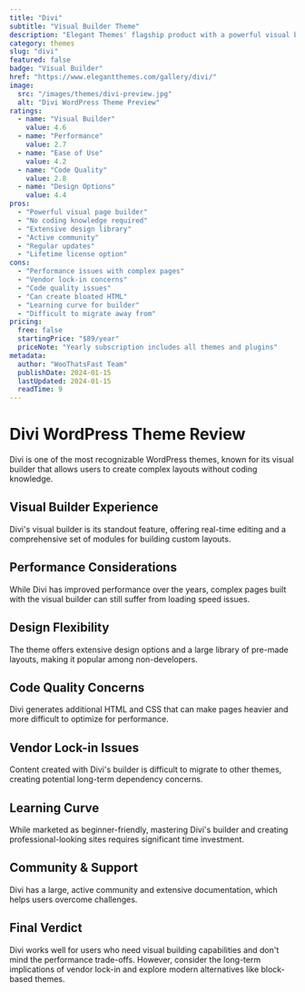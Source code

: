 ```yaml
---
title: "Divi"
subtitle: "Visual Builder Theme"
description: "Elegant Themes' flagship product with a powerful visual builder, popular among non-developers but often criticized for performance and code quality issues."
category: themes
slug: "divi"
featured: false
badge: "Visual Builder"
href: "https://www.elegantthemes.com/gallery/divi/"
image:
  src: "/images/themes/divi-preview.jpg"
  alt: "Divi WordPress Theme Preview"
ratings:
  - name: "Visual Builder"
    value: 4.6
  - name: "Performance"
    value: 2.7
  - name: "Ease of Use"
    value: 4.2
  - name: "Code Quality"
    value: 2.8
  - name: "Design Options"
    value: 4.4
pros:
  - "Powerful visual page builder"
  - "No coding knowledge required"
  - "Extensive design library"
  - "Active community"
  - "Regular updates"
  - "Lifetime license option"
cons:
  - "Performance issues with complex pages"
  - "Vendor lock-in concerns"
  - "Code quality issues"
  - "Can create bloated HTML"
  - "Learning curve for builder"
  - "Difficult to migrate away from"
pricing:
  free: false
  startingPrice: "$89/year"
  priceNote: "Yearly subscription includes all themes and plugins"
metadata:
  author: "WooThatsFast Team"
  publishDate: 2024-01-15
  lastUpdated: 2024-01-15
  readTime: 9
---
```


# Divi WordPress Theme Review

Divi is one of the most recognizable WordPress themes, known for its visual builder that allows users to create complex layouts without coding knowledge.

## Visual Builder Experience

Divi's visual builder is its standout feature, offering real-time editing and a comprehensive set of modules for building custom layouts.

## Performance Considerations

While Divi has improved performance over the years, complex pages built with the visual builder can still suffer from loading speed issues.

## Design Flexibility

The theme offers extensive design options and a large library of pre-made layouts, making it popular among non-developers.

## Code Quality Concerns

Divi generates additional HTML and CSS that can make pages heavier and more difficult to optimize for performance.

## Vendor Lock-in Issues

Content created with Divi's builder is difficult to migrate to other themes, creating potential long-term dependency concerns.

## Learning Curve

While marketed as beginner-friendly, mastering Divi's builder and creating professional-looking sites requires significant time investment.

## Community & Support

Divi has a large, active community and extensive documentation, which helps users overcome challenges.

## Final Verdict

Divi works well for users who need visual building capabilities and don't mind the performance trade-offs. However, consider the long-term implications of vendor lock-in and explore modern alternatives like block-based themes.
